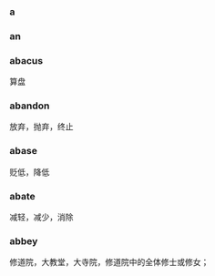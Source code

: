 ### a
### an
### abacus
算盘
### abandon
放弃，抛弃，终止
### abase
贬低，降低
### abate
减轻，减少，消除
### abbey
修道院，大教堂，大寺院，修道院中的全体修士或修女；



